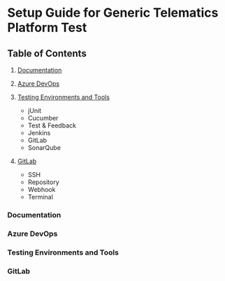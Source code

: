 # 				Setup Guide for Generic Telematics Platform Test

##				Table of Contents

1)	[Documentation](#documentation)

2) 	[Azure DevOps](#azure-devops)

3)	[Testing Environments and Tools](#testing-environments-and-tools)

	* jUnit
	* Cucumber
	* Test & Feedback
	* Jenkins
	* GitLab
	* SonarQube

4)	[GitLab](#gitlab)

	* SSH
	* Repository
	* Webhook 
	* Terminal







###				Documentation	



###				Azure DevOps	





###				Testing Environments and Tools	














###				GitLab					
